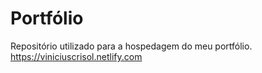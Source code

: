 # Portfólio
Repositório utilizado para a hospedagem do meu portfólio. <br/>
https://viniciuscrisol.netlify.com
